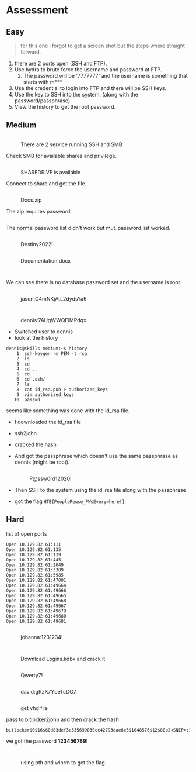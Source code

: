 # Assessment

## Easy

> for this one i forgot to get a screen shot but the steps where straight forward.

1. there are 2 ports open (SSH and FTP).
2. Use hydra to brute force the username and password at FTP.
   1. The password will be '7777777' and the username is something that starts with m\*\*\*
3. Use the credential to login into FTP and there will be SSH keys.
4. Use the key to SSH into the system. (along with the password/passphrase)
5. View the history to get the root password.

## Medium

<figure><img src="../../.gitbook/assets/image (10) (2).png" alt=""><figcaption><p>There are 2 service running SSH and SMB</p></figcaption></figure>

Check SMB for available shares and privilege.

<figure><img src="../../.gitbook/assets/image (26).png" alt=""><figcaption><p>SHAREDRIVE is available</p></figcaption></figure>

Connect to share and get the file.

<figure><img src="../../.gitbook/assets/image (45).png" alt=""><figcaption><p>Docs.zip</p></figcaption></figure>

The zip requires password.

<figure><img src="../../.gitbook/assets/image (34) (1).png" alt=""><figcaption></figcaption></figure>

The normal password.list didn't work but mut\_password.list worked.

<figure><img src="../../.gitbook/assets/image (35) (1).png" alt=""><figcaption><p>Destiny2022!</p></figcaption></figure>

<figure><img src="../../.gitbook/assets/image (37) (1).png" alt=""><figcaption><p>Documentation.docx</p></figcaption></figure>

<figure><img src="../../.gitbook/assets/image (63).png" alt=""><figcaption></figcaption></figure>

<figure><img src="../../.gitbook/assets/image (51) (1).png" alt=""><figcaption></figcaption></figure>

We can see there is no database password set and the username is root.

<figure><img src="../../.gitbook/assets/image (74) (1).png" alt=""><figcaption><p>jason:C4mNKjAtL2dydsYa6</p></figcaption></figure>

<figure><img src="../../.gitbook/assets/image (43).png" alt=""><figcaption></figcaption></figure>

<figure><img src="../../.gitbook/assets/image (55).png" alt=""><figcaption><p>dennis:7AUgWWQEiMPdqx</p></figcaption></figure>

* Switched user to dennis
* look at the history

```shell-session
dennis@skills-medium:~$ history
    1  ssh-keygen -m PEM -t rsa
    2  ls
    3  cd
    4  cd ..
    5  cd
    6  cd .ssh/
    7  ls
    8  cat id_rsa.pub > authorized_keys
    9  vim authorized_keys 
   10  passwd
```

seems like something was done with the id\_rsa file.

* I downloaded the id\_rsa file
* ssh2john
* cracked the hash
*   And got the passphrase which doesn't use the same passphrase as dennis (might be root).

    <figure><img src="../../.gitbook/assets/image (18) (1).png" alt=""><figcaption><p>P@ssw0rd12020!</p></figcaption></figure>


* Then SSH to the system using the id\_rsa file along with the passphrase
* got the flag `HTB{PeopleReuse_PWsEverywhere!}`

## Hard

list of open ports

```
Open 10.129.82.61:111
Open 10.129.82.61:135
Open 10.129.82.61:139
Open 10.129.82.61:445
Open 10.129.82.61:2049
Open 10.129.82.61:3389
Open 10.129.82.61:5985
Open 10.129.82.61:47001
Open 10.129.82.61:49664
Open 10.129.82.61:49666
Open 10.129.82.61:49665
Open 10.129.82.61:49668
Open 10.129.82.61:49667
Open 10.129.82.61:49679
Open 10.129.82.61:49680
Open 10.129.82.61:49681
```

<figure><img src="../../.gitbook/assets/image (52) (1).png" alt=""><figcaption><p>johanna:1231234!</p></figcaption></figure>

<figure><img src="../../.gitbook/assets/image (76) (1).png" alt=""><figcaption></figcaption></figure>

<figure><img src="../../.gitbook/assets/image (28) (1).png" alt=""><figcaption><p>Download Logins.kdbx and crack it</p></figcaption></figure>

<figure><img src="../../.gitbook/assets/image (16) (1).png" alt=""><figcaption><p>Qwerty7!</p></figcaption></figure>

<figure><img src="../../.gitbook/assets/image (9) (1) (1).png" alt=""><figcaption><p>david:gRzX7YbeTcDG7</p></figcaption></figure>

<figure><img src="../../.gitbook/assets/image (11) (1).png" alt=""><figcaption><p>get vhd file</p></figcaption></figure>

pass to bitlocker2john and then crack the hash

```
bitlocker$0$16$60d83def3e335699830cc42793dae6e5$1048576$12$80b2<SNIP>:123456789!
```

we got the password **123456789!**



<figure><img src="../../.gitbook/assets/image (38) (1) (1).png" alt=""><figcaption></figcaption></figure>

<figure><img src="../../.gitbook/assets/image (60) (1).png" alt=""><figcaption><p>using pth and winrm to get the flag.</p></figcaption></figure>
